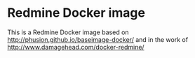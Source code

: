 # Redmine Docker image

This is a Redmine Docker image based on http://phusion.github.io/baseimage-docker/ and in the work of http://www.damagehead.com/docker-redmine/